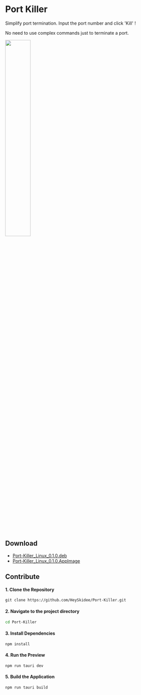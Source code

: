 # Port Killer 

Simplify port termination. Input the port number and click 'Kill' !

No need to use complex commands just to terminate a port. 

<img src = "https://github.com/user-attachments/assets/87968d5c-2ff1-454a-950e-42a14e62d371" width="40%">

## Download

- [Port-Killer_Linux_0.1.0.deb](https://github.com/HeySkidee/Port-Killer/releases/download/v0.1.0/Port-Killer_Linux_0.1.0.deb)
- [Port-Killer_Linux_0.1.0.AppImage](https://github.com/HeySkidee/Port-Killer/releases/download/v0.1.0/Port-Killer_Linux_0.1.0.AppImage)

## Contribute

#### 1. Clone the Repository
``` 
git clone https://github.com/HeySkidee/Port-Killer.git
```

#### 2. Navigate to the project directory
```bash
cd Port-Killer
```

#### 3. Install Dependencies
```
npm install
```

#### 4. Run the Preview
```
npm run tauri dev
```

#### 5. Build the Application
```
npm run tauri build
```
